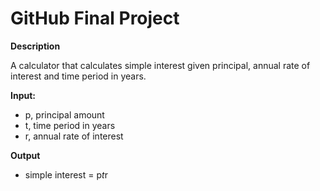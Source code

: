 # GitHub Final Project

**Description**

A calculator that calculates simple interest given principal, annual rate of interest and time period in years.

**Input:**
   - p, principal amount
   - t, time period in years
   - r, annual rate of interest

**Output**
   - simple interest = p*t*r
